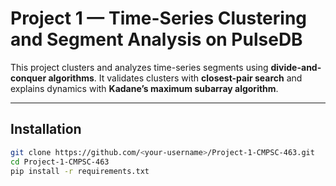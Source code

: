 # Project 1 — Time-Series Clustering and Segment Analysis on PulseDB

This project clusters and analyzes time-series segments using **divide-and-conquer algorithms**. It validates clusters with **closest-pair search** and explains dynamics with **Kadane’s maximum subarray algorithm**.

---

## Installation
```bash
git clone https://github.com/<your-username>/Project-1-CMPSC-463.git
cd Project-1-CMPSC-463
pip install -r requirements.txt
